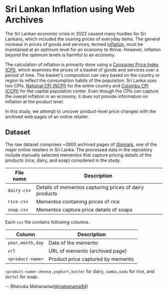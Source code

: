 # Sri Lankan Inflation using Web Archives

The Sri Lankan economic crisis in 2022 caused many hurdles for Sri Lankans, which included the soaring prices of everyday items. 
The general increase in prices of goods and services, termed [inflation](https://www.investopedia.com/terms/i/inflation.asp), 
must be maintained at an optimum level for an economy to thrive. 
However, inflation beyond the optimum levels is harmful to an economy.  

The calculation of inflation is primarily done using a [Consumer Price Index (CPI)](https://www.investopedia.com/terms/c/consumerpriceindex.asp), 
which examines the prices of a basket of goods and services over a period of time. 
The basket's composition can vary based on the country or region to reflect the consumption habits of the population. 
Sri Lanka uses two CPIs, [National CPI (NCPI)](http://www.statistics.gov.lk/InflationAndPrices/StaticalInformation/MonthlyNCPI) for the entire country 
and [Colombo CPI (CCPI)](http://www.statistics.gov.lk/InflationAndPrices/StaticalInformation/MonthlyCCPI) for the capital population center. 
Even though the CPIs can capture the overall inflation in an economy, it does not provide information on inflation at the product level. 

In this study, we attempt to uncover product-level price changes with the archived web pages of an online retailer. 

## Dataset
The raw dataset comprises ~2800 archived pages of [Glomark](https://glomark.lk/), one of the major online retailers in Sri Lanka. 
The processed data in the repository include manually selected mementos that capture pricing details of the products (rice, dairy, and soap) 
considered in the study.

|File name| Description|
|---|---|
|`dairy.csv`| Details of mementos capturing prices of dairy products |
|`rice.csv` | Mementos containing prices of rice |
|`soap.csv` | Mementos capture price details of soaps |

Each `csv` file contains following columns.

| Column | Description| 
|---|---|
|`year,month,day` | Date of the memento |
|`url` | URL of memento (archived page) |
|`<product-name>` | Product price captured by memento. |

`<product-name>` `cheese,yoghurt,butter` for dairy, `samba,nadu` for rice, and `dettol` for soap.

-- Bhanuka Mahanama([@mahanama94](https://twitter.com/mahanama94))

